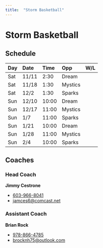 ```yaml
---
title:  "Storm Basketball"
---
```

# Storm Basketball

## Schedule

|Day    | Date | Time | Opp | W/L |
|:------|:-----|:-----|:------|:----|
| Sat   |11/11 |2:30  |Dream  |     |
| Sat   |11/18 |1:30  |Mystics|     |
| Sat   |12/2  |1:30  |Sparks |     |
| Sun   |12/10 |10:00 |Dream  |     |
| Sun   |12/17 |11:00 |Mystics|     |
| Sun   |1/7   |11:00 |Sparks |     |
| Sun   |1/21  |10:00 |Dream  |     |
| Sun   |1/28  |11:00 |Mystics|     |
| Sun   |2/4   |10:00 |Sparks |     |

## Coaches
### Head Coach
**Jimmy Cestrone**
* [603-966-8041](tel:+1-603-966-8041)
* [jamces6@comcast.net](mailto:jamces6@comcast.net)

### Assistant Coach
**Brian Rock**
* [978-866-4785](tel:+1-978-866-4785)
* [brocknh75@outlook.com](mailto:brocknh75@outlook.com)
